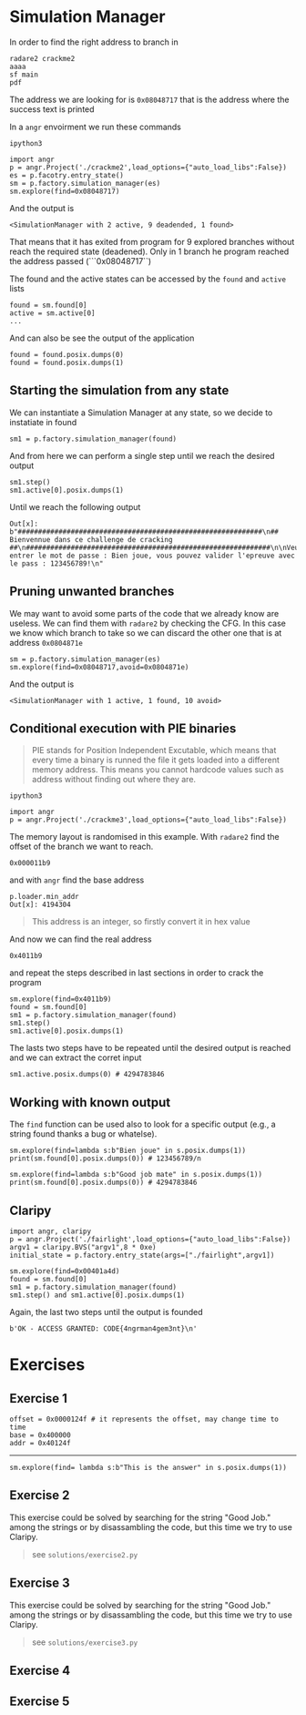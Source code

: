 # Simulation Manager

In order to find the right address to branch in

```
radare2 crackme2
aaaa
sf main
pdf
```
The address we are looking for is ```0x08048717``` that is the address where the success text is printed

In a ```angr``` envoirment we run these commands
 
```
ipython3

import angr
p = angr.Project('./crackme2',load_options={"auto_load_libs":False})
es = p.facotry.entry_state()
sm = p.factory.simulation_manager(es)
sm.explore(find=0x08048717)
```

And the output is

``` 
<SimulationManager with 2 active, 9 deadended, 1 found> 
```
That means that it has exited from program for 9 explored branches without reach the required state (deadened). Only in 1 branch he program reached the address passed (```0x08048717``)

The found and the active states can be accessed by the ```found``` and ```active``` lists
```
found = sm.found[0]
active = sm.active[0]
...
```

And can also be see the output of the application 

```
found = found.posix.dumps(0)
found = found.posix.dumps(1)
```

## Starting the simulation from any state

We can instantiate a Simulation Manager at any state, so we decide to instatiate in found
```
sm1 = p.factory.simulation_manager(found)
```
And from here we can perform a single step until we reach the desired output
```
sm1.step()
sm1.active[0].posix.dumps(1)
```

Until we reach the following output
```
Out[x]: b"############################################################\n##        Bienvennue dans ce challenge de cracking        ##\n############################################################\n\nVeuillez entrer le mot de passe : Bien joue, vous pouvez valider l'epreuve avec le pass : 123456789!\n"
```

## Pruning unwanted branches

We may want to avoid some parts of the code that we already know are useless. We can find them with ```radare2``` by checking the CFG. In this case we know which branch to take so we can discard the other one that is at address ```0x0804871e```

```
sm = p.factory.simulation_manager(es)
sm.explore(find=0x08048717,avoid=0x0804871e)
```
And the output is

``` 
<SimulationManager with 1 active, 1 found, 10 avoid> 
```
## Conditional execution with PIE binaries

> PIE stands for Position Independent Excutable, which means that every time a binary is runned the file it gets loaded into a different memory address. This means you cannot hardcode values such as address without finding out where they are.

```
ipython3

import angr
p = angr.Project('./crackme3',load_options={"auto_load_libs":False})
```

The memory layout is randomised in this example. With ```radare2``` find the offset of the branch we want to reach.
```
0x000011b9
```
and with ```angr```  find the base address
```
p.loader.min_addr
Out[x]: 4194304
```
> This address is an integer, so firstly convert it in hex value

And now we can find the real address
```
0x4011b9
```
and repeat the steps described in last sections in order to crack the program

```
sm.explore(find=0x4011b9)
found = sm.found[0]
sm1 = p.factory.simulation_manager(found)
sm1.step()
sm1.active[0].posix.dumps(1)
```

The lasts two steps have to be repeated until the desired output is reached and we can extract the corret input

```
sm1.active.posix.dumps(0) # 4294783846
```

## Working with known output
The ```find``` function can be used also to look for a specific output (e.g., a string found thanks a bug or whatelse).


```
sm.explore(find=lambda s:b"Bien joue" in s.posix.dumps(1))
print(sm.found[0].posix.dumps(0)) # 123456789/n
```

```
sm.explore(find=lambda s:b"Good job mate" in s.posix.dumps(1))
print(sm.found[0].posix.dumps(0)) # 4294783846
```

## Claripy

```
import angr, claripy
p = angr.Project('./fairlight',load_options={"auto_load_libs":False})
argv1 = claripy.BVS("argv1",8 * 0xe)
initial_state = p.factory.entry_state(args=["./fairlight",argv1])

sm.explore(find=0x00401a4d)
found = sm.found[0]
sm1 = p.factory.simulation_manager(found)
sm1.step() and sm1.active[0].posix.dumps(1)
```
Again, the last two steps until the output is founded
```
b'OK - ACCESS GRANTED: CODE{4ngrman4gem3nt}\n'
```
# Exercises 
## Exercise 1
```
offset = 0x0000124f # it represents the offset, may change time to time
base = 0x400000
addr = 0x40124f
```
---
```
sm.explore(find= lambda s:b"This is the answer" in s.posix.dumps(1))
```
## Exercise 2
This exercise could be solved by searching for the string "Good Job." among the strings or by disassambling the code, but this time we try to use Claripy.
> see ```solutions/exercise2.py```

## Exercise 3
This exercise could be solved by searching for the string "Good Job." among the strings or by disassambling the code, but this time we try to use Claripy.
> see ```solutions/exercise3.py```
## Exercise 4

## Exercise 5
